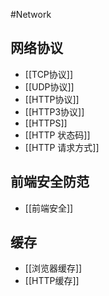 #Network
## 网络协议
- [[TCP协议]]
- [[UDP协议]]
- [[HTTP协议]]
- [[HTTP3协议]]
- [[HTTPS]]
- [[HTTP 状态码]]
- [[HTTP 请求方式]]

## 前端安全防范
- [[前端安全]]

## 缓存
- [[浏览器缓存]]
- [[HTTP缓存]]
